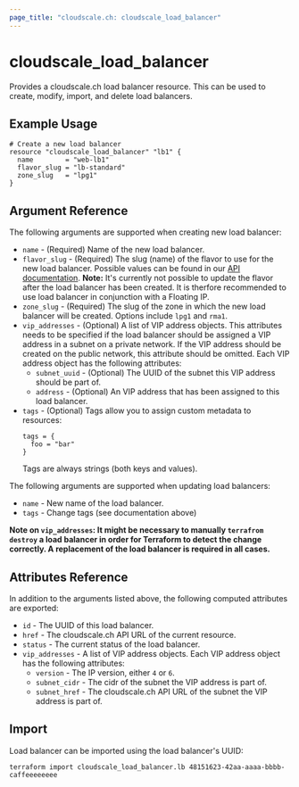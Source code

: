 ```yaml
---
page_title: "cloudscale.ch: cloudscale_load_balancer"
---
```


# cloudscale\_load_balancer

Provides a cloudscale.ch load balancer resource. This can be used to create, modify, import, and delete load balancers. 

## Example Usage

```hcl
# Create a new load balancer
resource "cloudscale_load_balancer" "lb1" {
  name        = "web-lb1"
  flavor_slug = "lb-standard"
  zone_slug   = "lpg1"
}
```

## Argument Reference

The following arguments are supported when creating new load balancer:

* `name` - (Required) Name of the new load balancer.
* `flavor_slug` - (Required) The slug (name) of the flavor to use for the new load balancer. Possible values can be found in our [API documentation](https://www.cloudscale.ch/en/api/v1#load-balancer-flavors).
    **Note:** It's currently not possible to update the flavor after the load balancer has been created. It is therfore recommended to use load balancer in conjunction with a Floating IP.
* `zone_slug` - (Required) The slug of the zone in which the new load balancer will be created. Options include `lpg1` and `rma1`.
* `vip_addresses` - (Optional) A list of VIP address objects. This attributes needs to be specified if the load balancer should be assigned a VIP address in a subnet on a private network. If the  VIP address should be created on the public network, this attribute should be omitted. Each VIP address object has the following attributes:
    * `subnet_uuid` - (Optional) The UUID of the subnet this VIP address should be part of.
    * `address` - (Optional) An VIP address that has been assigned to this load balancer.
* `tags` - (Optional) Tags allow you to assign custom metadata to resources:
  ```
  tags = {
    foo = "bar"
  }
  ```
  Tags are always strings (both keys and values).

The following arguments are supported when updating load balancers:

* `name` - New name of the load balancer.
* `tags` - Change tags (see documentation above)

**Note on `vip_addresses`: It might be necessary to manually `terrafrom destroy` a load balancer in order
for Terraform to detect the change correctly. A replacement of the load balancer is required in all cases.**


## Attributes Reference

In addition to the arguments listed above, the following computed attributes are exported:

* `id` - The UUID of this load balancer.
* `href` - The cloudscale.ch API URL of the current resource.
* `status` - The current status of the load balancer.
* `vip_addresses` - A list of VIP address objects.  Each VIP address object has the following attributes:
    * `version` - The IP version, either `4` or `6`.
    * `subnet_cidr` - The cidr of the subnet the VIP address is part of.
    * `subnet_href` - The cloudscale.ch API URL of the subnet the VIP address is part of.

## Import

Load balancer can be imported using the load balancer's UUID:

```
terraform import cloudscale_load_balancer.lb 48151623-42aa-aaaa-bbbb-caffeeeeeeee
```

